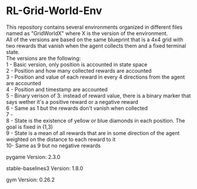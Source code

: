 # RL-Grid-World-Env
This repository contains several environments organized in different files named as "GridWorldX" where X is the version of the environment. <br>
All of the versions are based on the same blueprint that is a 4x4 grid with two rewards that vanish when the agent collects them and a fixed terminal state.<br>
The versions are the following:<br>
1 - Basic version, only position is accounted in state space <br>
2 - Position and how many collected rewards are accounted <br>
3 - Position and value of each reward in every 4 directions from the agent are accounted <br>
4 - Position and timestamp are accounted <br>
5 - Binary verison of 3: instead of reward value, there is a binary marker that says wether it's a positive reward or a negative reward <br>
6 - Same as 1 but the rewards don't vanish when collected <br>
7 - <br>
8 - State is the existence of yellow or blue diamonds in each position. The goal is fixed in (1,3) <br>
9 - State is a mean of all rewards that are in some direction of the agent weighted on the distance to each reward to it <br>
10- Same as 9 but no negative rewards <br>


pygame
Version: 2.3.0 <br>

stable-baselines3
Version: 1.8.0 <br>

gym
Version: 0.26.2 <br>
